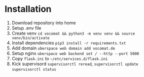 # Installation

1. Download repository into home
2. Setup .env file
3. Create venv `cd vocomat && python3 -m venv venv && source venv/bin/activate`
4. Install dependencies `pip3 install -r requirements.txt`
5. Add domain `uberspace web domain add vocomat.de`
6. Setup nginx `uberspace web backend set / --http --port 5000`
7. Copy `flask.ini` to `~/etc/services.d/flask.ini`
8. Kick supervisord `supervisorctl reread`, `supervisorctl update` `supervisorctl status`

